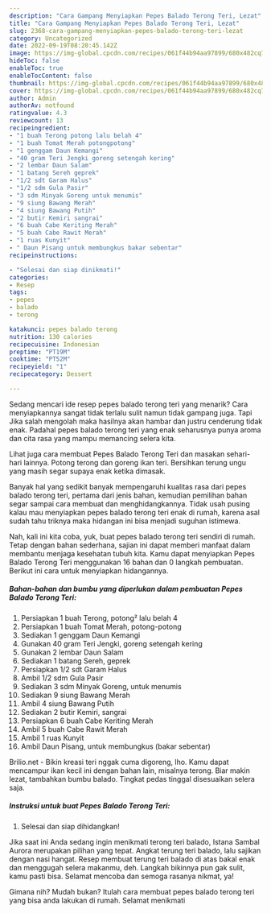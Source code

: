```yaml
---
description: "Cara Gampang Menyiapkan Pepes Balado Terong Teri, Lezat"
title: "Cara Gampang Menyiapkan Pepes Balado Terong Teri, Lezat"
slug: 2368-cara-gampang-menyiapkan-pepes-balado-terong-teri-lezat
category: Uncategorized
date: 2022-09-19T08:20:45.142Z
image: https://img-global.cpcdn.com/recipes/061f44b94aa97899/680x482cq70/pepes-balado-terong-teri-foto-resep-utama.jpg
hideToc: false
enableToc: true
enableTocContent: false
thumbnail: https://img-global.cpcdn.com/recipes/061f44b94aa97899/680x482cq70/pepes-balado-terong-teri-foto-resep-utama.jpg
cover: https://img-global.cpcdn.com/recipes/061f44b94aa97899/680x482cq70/pepes-balado-terong-teri-foto-resep-utama.jpg
author: Admin
authorAv: notfound
ratingvalue: 4.3
reviewcount: 13
recipeingredient:
- "1 buah Terong potong lalu belah 4"
- "1 buah Tomat Merah potongpotong"
- "1 genggam Daun Kemangi"
- "40 gram Teri Jengki goreng setengah kering"
- "2 lembar Daun Salam"
- "1 batang Sereh geprek"
- "1/2 sdt Garam Halus"
- "1/2 sdm Gula Pasir"
- "3 sdm Minyak Goreng untuk menumis"
- "9 siung Bawang Merah"
- "4 siung Bawang Putih"
- "2 butir Kemiri sangrai"
- "6 buah Cabe Keriting Merah"
- "5 buah Cabe Rawit Merah"
- "1 ruas Kunyit"
- " Daun Pisang untuk membungkus bakar sebentar"
recipeinstructions:

- "Selesai dan siap dinikmati!"
categories:
- Resep
tags:
- pepes
- balado
- terong

katakunci: pepes balado terong 
nutrition: 130 calories
recipecuisine: Indonesian
preptime: "PT19M"
cooktime: "PT52M"
recipeyield: "1"
recipecategory: Dessert

---
```



Sedang mencari ide resep pepes balado terong teri yang menarik? Cara menyiapkannya sangat tidak terlalu sulit namun tidak gampang juga. Tapi Jika salah mengolah maka hasilnya akan hambar dan justru cenderung tidak enak. Padahal pepes balado terong teri yang enak seharusnya punya aroma dan cita rasa yang mampu memancing selera kita.


Lihat juga cara membuat Pepes Balado Terong Teri dan masakan sehari-hari lainnya. Potong terong dan goreng ikan teri. Bersihkan terung ungu yang masih segar supaya enak ketika dimasak.

Banyak hal yang sedikit banyak mempengaruhi kualitas rasa dari pepes balado terong teri, pertama dari jenis bahan, kemudian pemilihan bahan segar sampai cara membuat dan menghidangkannya. Tidak usah pusing kalau mau menyiapkan pepes balado terong teri enak di rumah, karena asal sudah tahu triknya maka hidangan ini bisa menjadi suguhan istimewa.


Nah, kali ini kita coba, yuk, buat pepes balado terong teri sendiri di rumah. Tetap dengan bahan sederhana, sajian ini dapat memberi manfaat dalam membantu menjaga kesehatan tubuh kita. Kamu dapat menyiapkan Pepes Balado Terong Teri menggunakan 16 bahan dan 0 langkah pembuatan. Berikut ini cara untuk menyiapkan hidangannya.

<!--inarticleads1-->

##### Bahan-bahan dan bumbu yang diperlukan dalam pembuatan Pepes Balado Terong Teri:

1. Persiapkan 1 buah Terong, potong² lalu belah 4
1. Persiapkan 1 buah Tomat Merah, potong-potong
1. Sediakan 1 genggam Daun Kemangi
1. Gunakan 40 gram Teri Jengki, goreng setengah kering
1. Gunakan 2 lembar Daun Salam
1. Sediakan 1 batang Sereh, geprek
1. Persiapkan 1/2 sdt Garam Halus
1. Ambil 1/2 sdm Gula Pasir
1. Sediakan 3 sdm Minyak Goreng, untuk menumis
1. Sediakan 9 siung Bawang Merah
1. Ambil 4 siung Bawang Putih
1. Sediakan 2 butir Kemiri, sangrai
1. Persiapkan 6 buah Cabe Keriting Merah
1. Ambil 5 buah Cabe Rawit Merah
1. Ambil 1 ruas Kunyit
1. Ambil  Daun Pisang, untuk membungkus (bakar sebentar)


Brilio.net - Bikin kreasi teri nggak cuma digoreng, lho. Kamu dapat mencampur ikan kecil ini dengan bahan lain, misalnya terong. Biar makin lezat, tambahkan bumbu balado. Tingkat pedas tinggal disesuaikan selera saja. 

<!--inarticleads2-->

##### Instruksi untuk buat Pepes Balado Terong Teri:


1. Selesai dan siap dihidangkan!

Jika saat ini Anda sedang ingin menikmati terong teri balado, Istana Sambal Aurora merupakan pilihan yang tepat. Angkat terung teri balado, lalu sajikan dengan nasi hangat. Resep membuat terung teri balado di atas bakal enak dan menggugah selera makanmu, deh. Langkah bikinnya pun gak sulit, kamu pasti bisa. Selamat mencoba dan semoga rasanya nikmat, ya! 

Gimana nih? Mudah bukan? Itulah cara membuat pepes balado terong teri yang bisa anda lakukan di rumah. Selamat menikmati
